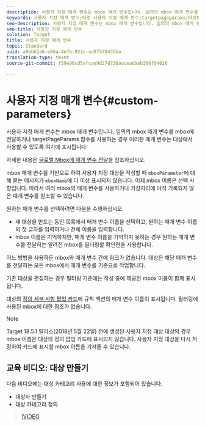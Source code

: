 ```yaml
---
description: 사용자 지정 매개 변수는 mbox 매개 변수입니다. 임의의 mbox 매개 변수를 mbox에 전달하거나 targetPageParams 함수를 사용하는 경우 이러한 매개 변수는 대상에서 사용할 수 있도록 여기에 표시됩니다.
keywords: 사용자 지정 매개 변수;타겟 사용자 지정 매개 변수;targetpageparams;타깃팅 mbox 매개 변수
seo-description: 사용자 지정 매개 변수는 mbox 매개 변수입니다. 임의의 mbox 매개 변수를 mbox에 전달하거나 targetPageParams 함수를 사용하는 경우 이러한 매개 변수는 대상에서 사용할 수 있도록 여기에 표시됩니다.
seo-title: 사용자 지정 매개 변수
solution: Target
title: 사용자 지정 매개 변수
topic: Standard
uuid: a9eb62a6-e86a-4e7b-922c-ad87570435ba
translation-type: tm+mt
source-git-commit: f59e96cd5afcae9d27d730aecead9eb360f04026

---
```



# 사용자 지정 매개 변수{#custom-parameters}

사용자 지정 매개 변수는 mbox 매개 변수입니다. 임의의 mbox 매개 변수를 mbox에 전달하거나 targetPageParams 함수를 사용하는 경우 이러한 매개 변수는 대상에서 사용할 수 있도록 여기에 표시됩니다.

자세한 내용은 [글로벌 Mbox에 매개 변수 전달](https://marketing.adobe.com/resources/help/en_US/target/ov/c_pass_parameters_to_global_mbox.html)을 참조하십시오.

mbox 매개 변수를 기반으로 하여 사용자 지정 대상을 작성할 때 `mboxParameter`에 대해 묻는 메시지가 `mboxName`에 더 이상 표시되지 않습니다. 이제 mbox 이름은 선택 사항입니다. 따라서 여러 mbox의 매개 변수를 사용하거나 가장자리에 아직 기록되지 않은 매개 변수를 참조할 수 있습니다.

원하는 매개 변수를 선택하려면 다음을 수행하십시오.

* 새 대상을 만드는 동안 목록에서 매개 변수 이름을 선택하고, 원하는 매개 변수 이름의 첫 글자를 입력하거나 전체 이름을 입력합니다.
* mbox 이름은 기억하지만, 매개 변수 이름을 기억하지 못하는 경우 원하는 매개 변수를 전달하는 알려진 mbox를 필터링할 확인란을 사용합니다.

어느 방법을 사용하든 mbox와 매개 변수 간에 링크가 없습니다. 대상은 해당 매개 변수를 전달하는 모든 mbox에서 매개 변수를 기준으로 작업합니다.

기존 대상을 편집하는 경우 필터링 기준에는 작성 중에 제공된 mbox 이름이 함께 표시됩니다.

대상의 [정의 세부 사항 팝업 카드](../../../c-target/c-audiences/audiences.md#section_11B9C4A777E14D36BA1E925021945780)에 규칙 섹션의 매개 변수 이름이 표시됩니다. 필터링에 사용된 mbox에 대한 참조가 없습니다.

>[!NOTE]
>
>Target 18.5.1 릴리스(2018년 5월 22일) 전에 생성된 사용자 지정 대상 대상의 경우 mbox 이름은 대상의 정의 팝업 카드에 표시되지 않습니다. 사용자 지정 대상을 다시 저장하여 카드에 표시할 mbox 이름을 가져올 수 있습니다.

## 교육 비디오: 대상 만들기

다음 비디오에는 대상 카테고리 사용에 대한 정보가 포함되어 있습니다.

* 대상자 만들기
* 대상 카테고리 정의

>[!VIDEO](https://video.tv.adobe.com/v/17392)